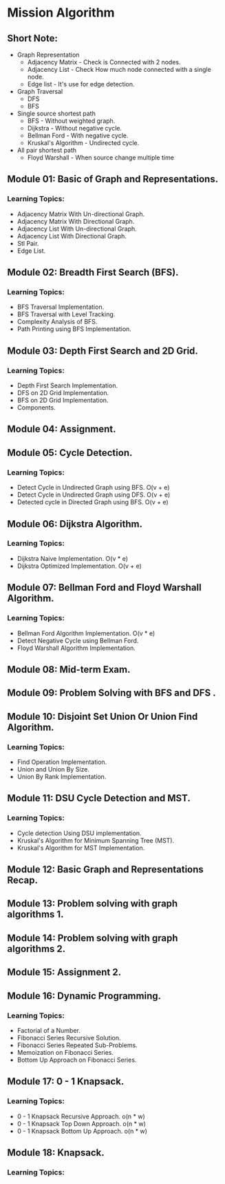 # Mission Algorithm

## Short Note:
- Graph Representation
    - Adjacency Matrix - Check is Connected with 2 nodes.
    - Adjacency List - Check How much node connected with a single node.
    - Edge list - It's use for edge detection. 
- Graph Traversal
    - DFS
    - BFS
- Single source shortest path
    - BFS - Without weighted graph.
    - Dijkstra - Without negative cycle.
    - Bellman Ford - With negative cycle.
    - Kruskal's Algorithm - Undirected cycle.
- All pair shortest path
    - Floyd Warshall - When source change multiple time 


## Module 01: Basic of Graph and Representations.
### Learning Topics: 
- Adjacency Matrix With Un-directional Graph. 
- Adjacency Matrix With Directional Graph. 
- Adjacency List With Un-directional Graph. 
- Adjacency List With Directional Graph. 
- Stl Pair. 
- Edge List. 

## Module 02: Breadth First Search (BFS).
### Learning Topics: 
- BFS Traversal Implementation.
- BFS Traversal with Level Tracking.
- Complexity Analysis of BFS.
- Path Printing using BFS Implementation.

## Module 03: Depth First Search and 2D Grid.
### Learning Topics: 
- Depth First Search Implementation.
- DFS on 2D Grid Implementation.
- BFS on 2D Grid Implementation.
- Components.

## Module 04: Assignment.

## Module 05: Cycle Detection.
### Learning Topics: 
- Detect Cycle in Undirected Graph using BFS. O(v + e)
- Detect Cycle in Undirected Graph using DFS. O(v + e)
- Detected cycle in Directed Graph using BFS. O(v + e)

## Module 06: Dijkstra Algorithm.
### Learning Topics: 
- Dijkstra Naive Implementation. O(v * e)
- Dijkstra Optimized Implementation. O(v + e)

## Module 07: Bellman Ford and Floyd Warshall Algorithm.
### Learning Topics: 
- Bellman Ford Algorithm Implementation. O(v * e)
- Detect Negative Cycle using Bellman Ford.
- Floyd Warshall Algorithm Implementation.

## Module 08:  Mid-term Exam.

## Module 09: Problem Solving with BFS and DFS .

## Module 10: Disjoint Set Union Or Union Find Algorithm.
### Learning Topics: 
- Find Operation Implementation.
- Union and Union By Size.
- Union By Rank Implementation.

## Module 11: DSU Cycle Detection and MST.
### Learning Topics: 
- Cycle detection Using DSU implementation.
- Kruskal's Algorithm for Minimum Spanning Tree (MST).
- Kruskal's Algorithm for MST Implementation.

## Module 12: Basic Graph and Representations Recap.
## Module 13: Problem solving with graph algorithms 1.
## Module 14: Problem solving with graph algorithms 2.
## Module 15: Assignment 2.

## Module 16: Dynamic Programming.
### Learning Topics: 
- Factorial of a Number.
- Fibonacci Series Recursive Solution.
- Fibonacci Series Repeated Sub-Problems.
- Memoization on Fibonacci Series.
- Bottom Up Approach on Fibonacci Series.

## Module 17: 0 - 1 Knapsack.
### Learning Topics: 
- 0 - 1 Knapsack Recursive Approach. o(n * w)
- 0 - 1 Knapsack Top Down Approach. o(n * w)
- 0 - 1 Knapsack Bottom Up Approach. o(n * w)

## Module 18: Knapsack.
### Learning Topics: 
